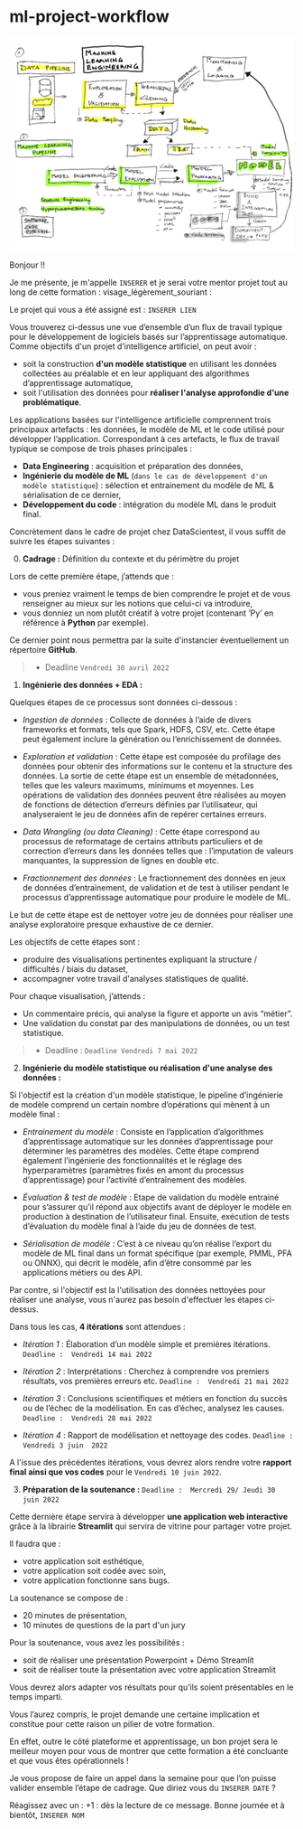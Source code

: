 # ml-project-workflow

!["Machine Learning workflow"](./assets/Mle%20drawing%20-%20page%201.png)

Bonjour !!

Je me présente, je m'appelle `INSERER` et je serai votre mentor projet tout au long de cette formation  : visage_légèrement_souriant : 

Le projet qui vous a été assigné est  :  `INSERER LIEN`

Vous trouverez ci-dessus une vue d’ensemble d’un flux de travail typique pour le développement de logiciels basés sur l’apprentissage automatique. Comme objectifs d'un projet d’intelligence artificiel, on peut avoir : 

* soit la construction **d'un modèle statistique** en utilisant les données collectées au préalable et en leur appliquant des algorithmes d’apprentissage automatique,
* soit l'utilisation des données pour **réaliser l'analyse approfondie d'une problématique**.

 
Les applications basées sur l'intelligence artificielle comprennent trois principaux artefacts :  les données, le modèle de ML et le code utilisé pour développer l’application. Correspondant à ces artefacts, le flux de travail typique se compose de trois phases principales  :  

* **Data Engineering**  :  acquisition et préparation des données, 
* **Ingénierie du modèle de ML** (`dans le cas de développement d'un modèle statistique`) :  sélection et entrainement du modèle de ML & sérialisation de ce dernier, 
* **Développement du code**  :  intégration du modèle ML dans le produit final. 

Concrètement dans le cadre de projet chez DataScientest, il vous suffit de suivre les étapes suivantes : 

0. **Cadrage  :**  Définition du contexte et du périmètre du projet

Lors de cette première étape, j’attends que : 

* vous preniez vraiment le temps de bien comprendre le projet et de vous renseigner au mieux sur les notions que celui-ci va introduire,
* vous donniez un nom plutôt créatif à votre projet (contenant ‘Py’ en référence à **Python** par exemple).

Ce dernier point nous permettra par la suite d'instancier éventuellement un répertoire **GitHub**.

>* Deadline `Vendredi 30 avril 2022`
	
1. **Ingénierie des données + EDA  :**

Quelques étapes de ce processus sont données ci-dessous  :   

* *Ingestion de données* :  Collecte de données à l’aide de divers frameworks et formats, tels que Spark, HDFS, CSV, etc. Cette étape peut également inclure la génération ou l’enrichissement de données. 

* *Exploration et validation* :  Cette étape est composée du profilage des données pour obtenir des informations sur le contenu et la structure des données. La sortie de cette étape est un ensemble de métadonnées, telles que les valeurs maximums, minimums et moyennes. Les opérations de validation des données peuvent être réalisées au moyen de fonctions de détection d’erreurs définies par l’utilisateur, qui analyseraient le jeu de données afin de repérer certaines erreurs.  

* *Data Wrangling (ou data Cleaning)* :  Cette étape correspond au processus de reformatage de certains attributs particuliers et de correction d’erreurs dans les données telles que  :  l’imputation de valeurs manquantes, la suppression de lignes en double etc.  

* *Fractionnement des données* :  Le fractionnement des données en jeux de données d’entrainement, de validation et de test à utiliser pendant le processus d’apprentissage automatique pour produire le modèle de ML. 

Le but de cette étape est de nettoyer votre jeu de données pour réaliser une analyse exploratoire presque exhaustive de ce dernier.

Les objectifs de cette étapes sont : 

* produire des visualisations pertinentes expliquant la structure / difficultés / biais du dataset,
* accompagner votre travail d'analyses statistiques de qualité.

Pour chaque visualisation, j’attends  : 
* Un commentaire précis, qui analyse la figure et apporte un avis “métier”.
* Une validation du constat par des manipulations de données, ou un test statistique.

>* Deadline :  `Deadline Vendredi 7 mai 2022`

2. **Ingénierie du modèle statistique ou réalisation d'une analyse des données  :**

Si l'objectif est la création d'un modèle statistique, le pipeline d’ingénierie de modèle comprend un certain nombre d’opérations qui mènent à un modèle final  :  

* *Entrainement du modèle* : Consiste en l’application d’algorithmes d’apprentissage automatique sur les données d’apprentissage pour déterminer les paramètres des modèles. Cette étape comprend également l’ingénierie des fonctionnalités et le réglage des hyperparamètres (paramètres fixés en amont du processus d’apprentissage) pour l’activité d’entraînement des modèles. 

* *Évaluation & test de modèle* : Etape de validation du modèle entrainé pour s’assurer qu’il répond aux objectifs avant de déployer le modèle en production à destination de l’utilisateur final. Ensuite, exécution de tests d’évaluation du modèle final à l’aide du jeu de données de test. 

* *Sérialisation de modèle* : C’est à ce niveau qu’on réalise l’export du modèle de ML final dans un format spécifique (par exemple, PMML, PFA ou ONNX), qui décrit le modèle, afin d’être consommé par les applications métiers ou des API. 

Par contre, si l'objectif est la l'utilisation des données nettoyées pour réaliser une analyse, vous n'aurez pas besoin d'effectuer les étapes ci-dessus.

Dans tous les cas, **4 itérations** sont attendues  : 
* *Itération 1*  :  Élaboration d’un modèle simple et premières itérations.
`Deadline :  Vendredi 14 mai 2022`

* *Itération 2*  :  Interprétations  :  Cherchez à comprendre vos premiers résultats, vos premières erreurs etc. 
`Deadline :  Vendredi 21 mai 2022`

* *Itération 3*  :  Conclusions scientifiques et métiers en fonction du succès ou de l’échec de la modélisation. En cas d’échec, analysez les causes.
`Deadline :  Vendredi 28 mai 2022`

* *Itération 4* :  Rapport de modélisation et nettoyage des codes.
`Deadline :  Vendredi 3 juin  2022`

A l'issue des précédentes itérations, vous devrez alors rendre votre **rapport final ainsi que vos codes** pour le `Vendredi 10 juin 2022`.

3. **Préparation de la soutenance  :** `Deadline :  Mercredi 29/ Jeudi 30 juin 2022`

Cette dernière étape servira à développer **une application web interactive** grâce à la librairie **Streamlit** qui servira de vitrine pour partager votre projet.

Il faudra que : 
* votre application soit esthétique,
* votre application soit codée avec soin,
* votre application fonctionne sans bugs.

La soutenance se compose de : 
* 20 minutes de présentation,
* 10 minutes de questions de la part d'un jury

Pour la soutenance, vous avez les possibilités : 
* soit de réaliser une présentation Powerpoint + Démo Streamlit
* soit de réaliser toute la présentation avec votre application Streamlit

Vous devrez alors adapter vos résultats pour qu’ils soient présentables en le temps imparti.

Vous l’aurez compris, le projet demande une certaine implication et constitue pour cette raison un pilier de votre formation.

En effet, outre le côté plateforme et apprentissage, un bon projet sera le meilleur moyen pour vous de montrer que cette formation a été concluante et que vous êtes opérationnels !

Je vous propose de faire un appel dans la semaine pour que l’on puisse valider ensemble l’étape de cadrage. Que diriez vous du  `INSERER DATE` ?

Réagissez avec un  : +1 :  dès la lecture de ce message.
Bonne journée et à bientôt,
`INSERER NOM`

